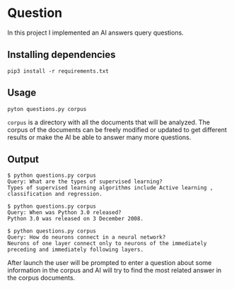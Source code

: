 # Question

In this project I implemented an AI answers query questions.

## Installing dependencies

```
pip3 install -r requirements.txt
```

## Usage

```
pyton questions.py corpus
```

```corpus``` is a directory with all the documents that will be analyzed. The corpus of the documents can be freely modified or updated to get different results or make the AI be able to answer many more questions. 

## Output

```
$ python questions.py corpus
Query: What are the types of supervised learning?
Types of supervised learning algorithms include Active learning , classification and regression.

$ python questions.py corpus
Query: When was Python 3.0 released?
Python 3.0 was released on 3 December 2008.

$ python questions.py corpus
Query: How do neurons connect in a neural network?
Neurons of one layer connect only to neurons of the immediately preceding and immediately following layers.
```

After launch the user will be prompted to enter a question about some information in the corpus and AI will try to find the most related answer in the corpus documents.

